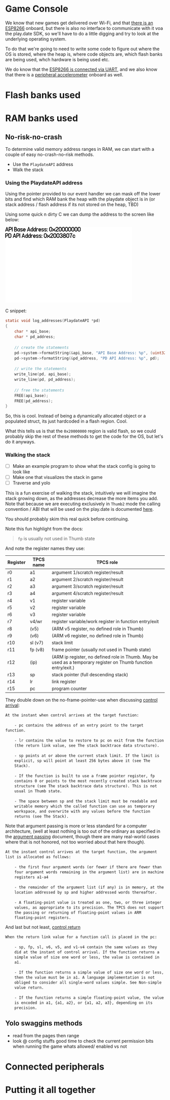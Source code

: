 # Game Console

We know that new games get delivered over Wi-Fi, and that
[there is an ESP8266]() onboard, but there is also no interface to communicate
with it voa the play.date SDK, so we'll have to do a little digging and try to
look at the underlying operating system.

To do that we're going to need to write some code to figure out where the
OS is stored, where the heap is, where code objects are, which flash banks are being used, whch hardware is being used etc.

We do know that the [ESP8266 is connected via UART](), and we also know that
there is a [peripheral accelerometer]()  onboard as well.

# Flash banks used


# RAM banks used
## No-risk-no-crash
To determine valid memory address ranges in RAM, we can start with a couple of easy no-crash-no-risk methods.

- Use the `PlaydateAPI` address
- Walk the stack

### Using the PlaydateAPI address
Using the pointer provided to our event handler we can mask off the lower bits
and find which RAM bank the heap with the playdate object is in (or stack address / flash address
if its not stored on the heap, TBD)

Using some quick n dirty C we can dump the address to the screen like below:

![api_address.gif](./api_address.gif)

C snippet:

```c
static void log_addresses(PlaydateAPI *pd)
{
    char * api_base;
    char * pd_address;

    // create the statements
    pd->system->formatString(&api_base, "API Base Address: %p", (uint32_t)pd & 0xf0000000);
    pd->system->formatString(&pd_address, "PD API Address: %p", pd);    

    // write the statements
    write_line(pd, api_base);
    write_line(pd, pd_address);

    // free the statements
    FREE(api_base);
    FREE(pd_address);
}
```

So, this is cool. Instead of being a dynamically allocated object or a
populated struct, its just hardcoded in a flash region. Cool.

What this tells us is that the `0x20000000` region is valid flash, so
we could probably skip the rest of these methods to get the code for the OS,
but let's do it anyways.

### Walking the stack
- [ ] Make an example program to show what the stack config is going to look like
- [ ] Make one that visualizes the stack in game
- [ ] Traverse and yolo

This is a fun exercise of walking the stack, intuitively we will imagine
the stack growing down, as the addresses decrease the more items you add.
Note that because we are executing exclusively in `Thumb2` mode
the calling convention / ABI that will be used on the play.date is
documented [here](https://developer.arm.com/documentation/dui0041/c/Thumb-Procedure-Call-Standard/About-the-Thumb-Procedure-Call-Standard).

You should probably skim this real quick before continuing.

Note this fun highlight from the docs:
> `fp` is usually not used in Thumb state

And note the register names they use:

|Register | TPCS name | TPCS role |
|--|--|--|
|r0 | a1 | argument 1/scratch register/result |
|r1 | a2 | argument 2/scratch register/result |
|r2 | a3 | argument 3/scratch register/result |
|r3 | a4 | argument 4/scratch register/result |
|r4 | v1 | register variable |
|r5 | v2 | register variable |
|r6 | v3 | register variable |
|r7 | v4/wr | register variable/work register in function entry/exit |
|r8 | (v5) | (ARM v5 register, no defined role in Thumb) |
|r9 | (v6) | (ARM v6 register, no defined role in Thumb) |
|r10 | sl (v7) |stack limit |
|r11 | fp (v8) |frame pointer (usually not used in Thumb state) |
|r12 | (ip) | (ARM ip register, no defined role in Thumb. May be used as a temporary register on Thumb function entry/exit.) |
|r13 | sp | stack pointer (full descending stack) |
|r14 | lr | link register |
|r15 | pc | program counter |

They double down on the no-frame-pointer-use when discussing [control arrival](https://developer.arm.com/documentation/dui0041/c/Thumb-Procedure-Call-Standard/TPCS-definition/Control-arrival):

```
At the instant when control arrives at the target function:

    - pc contains the address of an entry point to the target function.

    - lr contains the value to restore to pc on exit from the function
    (the return link value, see The stack backtrace data structure).

    - sp points at or above the current stack limit. If the limit is
    explicit, sp will point at least 256 bytes above it (see The 
    Stack).

    - If the function is built to use a frame pointer register, fp 
    contains 0 or points to the most recently created stack backtrace 
    structure (see The stack backtrace data structure). This is not 
    usual in Thumb state.

    - The space between sp and the stack limit must be readable and 
    writable memory which the called function can use as temporary 
    workspace, and overwrite with any values before the function 
    returns (see The Stack).
```

Note that argument passing is more or less standard for a computer
architecture, (well at least nothing is too out of the ordinary as
specified in the [argument passing](https://developer.arm.com/documentation/dui0041/c/Thumb-Procedure-Call-Standard/TPCS-definition/Data-representation-and-argument-passing) document, though there
are many real-world cases where that is not honored, not too worried about that here though).

```
At the instant control arrives at the target function, the argument 
list is allocated as follows:

    - the first four argument words (or fewer if there are fewer than 
    four argument words remaining in the argument list) are in machine 
    registers a1-a4

    - the remainder of the argument list (if any) is in memory, at the 
    location addressed by sp and higher addressed words thereafter.

    - A floating-point value is treated as one, two, or three integer 
    values, as appropriate to its precision. The TPCS does not support 
    the passing or returning of floating-point values in ARM 
    floating-point registers.
```

And last but not least, [control return](https://developer.arm.com/documentation/dui0041/c/Thumb-Procedure-Call-Standard/TPCS-definition/Control-return)
```
When the return link value for a function call is placed in the pc:

    - sp, fp, sl, v6, v5, and v1-v4 contain the same values as they 
    did at the instant of control arrival. If the function returns a 
    simple value of size one word or less, the value is contained in 
    a1.

    - If the function returns a simple value of size one word or less, 
    then the value must be in a1. A language implementation is not 
    obliged to consider all single-word values simple. See Non-simple 
    value return.

    - If the function returns a simple floating-point value, the value 
    is encoded in a1, {a1, a2}, or {a1, a2, a3}, depending on its 
    precision.
```

## Yolo swaggins methods
- read from the pages
    then range
- look @ config stuffs
good time to check the current permission bits when running the game
whats allowed/  enabled vs not


# Connected peripherals

# Putting it all together